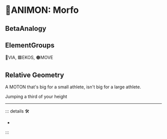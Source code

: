 # 💜<anima>ANIMON: Morfo</anima>

## <beta>BetaAnalogy</beta>

## ElementGroups

🔻<via>VIA</via>, 🟩<ekos>EKOS</ekos>, 🟠<motor>MOVE</motor>

## Relative Geometry

A MOTON that's big for a small athlete, isn't big for a large athlete.

Jumping a third of your height

---

<!-- =================================================== -->
<!-- =================================================== -->
<!-- =================================================== -->
<!-- =================================================== -->
<!-- =================================================== -->
::: details 🛠

-

:::
